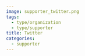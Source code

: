 ```yaml
---
image: supporter_twitter.png
tags:
  - type/organization
  - type/supporter
title: Twitter
categories:
  - supporter
---
```

